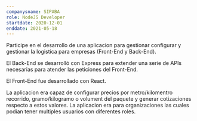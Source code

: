 ```yaml
---
companysname: SIPABA
role: NodeJS Developer
startdate: 2020-12-01
enddate: 2021-05-18
---
```

Participe en el desarrollo de una aplicacion para gestionar configurar y gestionar la logistica para empresas (Front-End y Back-End).

El Back-End se desarrolló con Express para extender una serie de APIs necesarias para atender las peticiones del Front-End.

El Front-End fue desarrollado con React.

La aplicacion era capaz de configurar precios por metro/kilomentro recorrido, gramo/kilogramo o volument del paquete y generar cotizaciones respecto a estos valores. La aplicacion era para organizaciones las cuales podian tener multiples usuarios con diferentes roles.